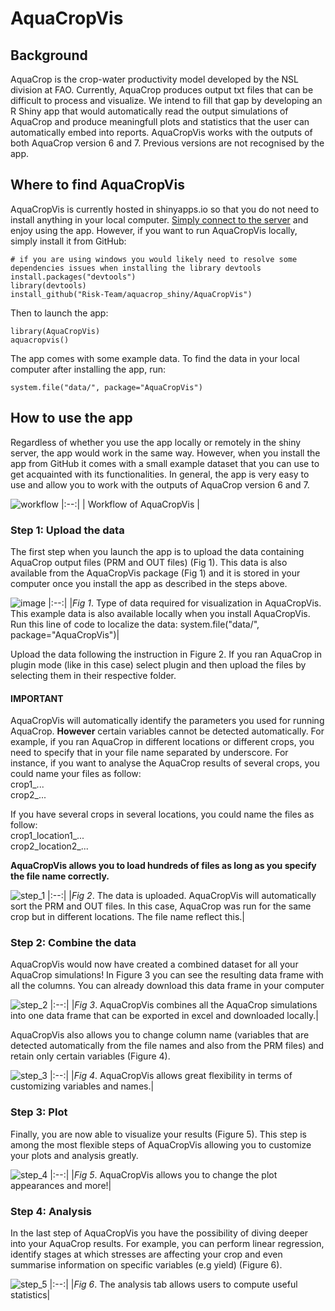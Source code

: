 # AquaCropVis

## Background
AquaCrop is the crop-water productivity model developed by the NSL division at FAO. Currently, AquaCrop produces output txt files that can be difficult to process and visualize. We intend to fill that gap by developing an R Shiny app that would automatically read the output simulations of AquaCrop and produce meaningfull plots and statistics that the user can automatically embed into reports. 
AquaCropVis works with the outputs of both AquaCrop version 6 and 7. Previous versions are not recognised by the app. 

## Where to find AquaCropVis

AquaCropVis is currently hosted in shinyapps.io so that you do not need to install anything in your local computer. [Simply connect to the server](https://tntps.shinyapps.io/aquacropvis) and enjoy using the app. However, if you want to run AquaCropVis locally, simply install it from GitHub:

```
# if you are using windows you would likely need to resolve some dependencies issues when installing the library devtools
install.packages("devtools")
library(devtools)
install_github("Risk-Team/aquacrop_shiny/AquaCropVis")
```
  
Then to launch the app:
  
```
library(AquaCropVis)
aquacropvis()
```

The app comes with some example data. To find the data in your local computer after installing the app, run:

```
system.file("data/", package="AquaCropVis")

```
## How to use the app

Regardless of whether you use the app locally or remotely in the shiny server, the app would work in the same way. However, when you install the app from GitHub it comes with a small example dataset that you can use to get acquainted with its functionalities. In general, the app is very easy to use and allow you to work with the outputs of AquaCrop version 6 and 7. 

![workflow](https://user-images.githubusercontent.com/40058235/204907854-4cb0e6b5-6d20-4c73-8f71-5ead3dce22fc.png)
|:--:| 
| Workflow of AquaCropVis |

### Step 1: Upload the data

The first step when you launch the app is to upload the data containing AquaCrop output files (PRM and OUT files) (Fig 1). This data is also available from the AquaCropVis package (Fig 1) and it is stored in your computer once you install the app as described in the steps above.

![image](https://user-images.githubusercontent.com/40058235/204923476-b684600c-dc9e-4d72-941a-488666447333.png)
|:--:| 
|*Fig 1*. Type of data required for visualization in AquaCropVis. This example data is also available locally when you install AquaCropVis. Run this line of code to localize the data: system.file("data/", package="AquaCropVis")|

Upload the data following the instruction in Figure 2. If you ran AquaCrop in plugin mode (like in this case) select plugin and then upload the files by selecting them in their respective folder. 

#### IMPORTANT

AquaCropVis will automatically identify the parameters you used for running AquaCrop. **However** certain variables cannot be detected automatically. For example, if you ran AquaCrop in different locations or different crops, you need to specify that in your file name separated by underscore. For instance, if you want to analyse the AquaCrop results of several crops, you could name your files as follow:  <br />
crop1_...  <br />
crop2_...  <br />

If you have several crops in several locations, you could name the files as follow:  <br />
crop1_location1_...  <br />
crop2_location2_...  <br />

**AquaCropVis allows you to load hundreds of files as long as you specify the file name correctly.**

![step_1](https://user-images.githubusercontent.com/40058235/204923509-d43c87ad-fe62-4cb3-a7ae-1f412b6bf286.png)
|:--:| 
|*Fig 2*. The data is uploaded. AquaCropVis will automatically sort the PRM and OUT files. In this case, AquaCrop was run for the same crop but in different locations. The file name reflect this.|

### Step 2: Combine the data

AquaCropVis would now have created a combined dataset for all your AquaCrop simulations! In Figure 3 you can see the resulting data frame with all the columns. You can already download this data frame in your computer

![step_2](https://user-images.githubusercontent.com/40058235/204923560-757a5ecf-f403-4680-879b-214ffdbb9515.png)
|:--:| 
|*Fig 3*. AquaCropVis combines all the AquaCrop simulations into one data frame that can be exported in excel and downloaded locally.|

AquaCropVis also allows you to change column name (variables that are detected automatically from the file names and also from the PRM files) and retain only certain variables (Figure 4). 

![step_3](https://user-images.githubusercontent.com/40058235/204923596-a4d2c93b-b8ea-4884-83ac-5a564e6881e1.png)
|:--:| 
|*Fig 4*. AquaCropVis allows great flexibility in terms of customizing variables and names.|


### Step 3: Plot

Finally, you are now able to visualize your results (Figure 5). This step is among the most flexible steps of AquaCropVis allowing you to customize your plots and analysis greatly. 

![step_4](https://user-images.githubusercontent.com/40058235/204923633-daefefe7-cd6f-4803-970c-0bad4b12f485.png)
|:--:| 
|*Fig 5*. AquaCropVis allows you to change the plot appearances and more!|

### Step 4: Analysis

In the last step of AquaCropVis you have the possibility of diving deeper into your AquaCrop results. For example, you can perform linear regression, identify stages at which stresses are affecting your crop and even summarise information on specific variables (e.g yield) (Figure 6). 

![step_5](https://user-images.githubusercontent.com/40058235/204923651-c8601f2d-c6b5-4deb-a68f-365bfca73ae3.png)
|:--:| 
|*Fig 6*. The analysis tab allows users to compute useful statistics|


